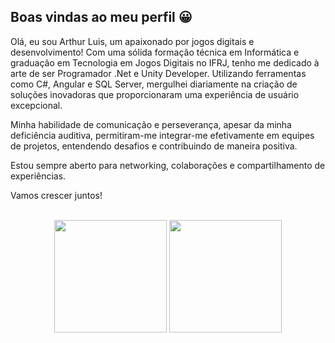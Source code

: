 ## Boas vindas ao meu perfil 😀

Olá, eu sou Arthur Luis, um apaixonado por jogos digitais e desenvolvimento! Com uma sólida formação técnica em Informática e graduação em Tecnologia em Jogos Digitais no IFRJ, tenho me dedicado à arte de ser Programador .Net e Unity Developer.
Utilizando ferramentas como C#, Angular e SQL Server, mergulhei diariamente na criação de soluções inovadoras que proporcionaram uma experiência de usuário excepcional.

Minha habilidade de comunicação e perseverança, apesar da minha deficiência auditiva, permitiram-me integrar-me efetivamente em equipes de projetos, entendendo desafios e contribuindo de maneira positiva.

Estou sempre aberto para networking, colaborações e compartilhamento de experiências.

Vamos crescer juntos!

<br>

<!-- GITHUB STATUS -->
<div align="center">
  <img height="180em" src="https://github-readme-stats.vercel.app/api?username=ArthurCovelo&show_icons=true&theme=dark&include_all_commits=true&count_private=true"/>
  <img height="180em" src="https://github-readme-stats.vercel.app/api/top-langs/?username=ArthurCovelo&layout=compact&langs_count=10&theme=dark"/>
